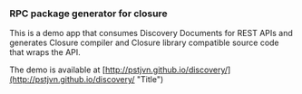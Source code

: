 ### RPC package generator for closure

This is a demo app that consumes Discovery Documents for REST APIs and
generates Closure compiler and Closure library compatible source code
that wraps the API.

The demo is available at [http://pstjvn.github.io/discovery/](http://pstjvn.github.io/discovery/ "Title")
